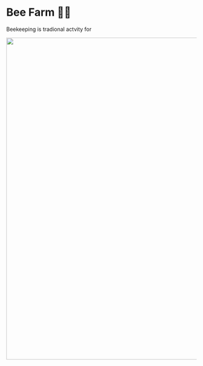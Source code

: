 # Bee Farm 🍯🐝
Beekeeping is tradional actvity for 

<p>
<img src="./Pics/All.jpg" width="850" />
</p>
